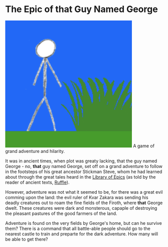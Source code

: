# The Epic of that Guy Named George
![George.png](Images/George.png)
A game of grand adventure and hilarity.

It was in ancient times, when plot was greaty lacking, that the guy named George - no, __that__ guy named George, set off on a grand adventure to follow in the footsteps of his great ancestor Stickman Steve, whom he had learned about through the great tales heard in the [Library of Epics](https://nathanscheck.com/projects) (as told by the reader of ancient texts, [Ruffle](https://ruffle.rs)).

However, adventure was not what it seemed to be, for there was a great evil comming upon the land: the evil ruler of Kvar Zakara was sending his deadly creatures out to roam the fine fields of the Firoth, where __that__ George dwelt. These creatures were dark and monsterous, capaple of destroying the pleasant pastures of the good farmers of the land.

Adventure is found on the very fields by George's home, but can he survive them? There is a command that all battle-able people should go to the nearest castle to train and preparte for the dark adventure. How many will be able to get there?